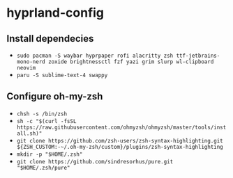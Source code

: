 # hyprland-config

## Install dependecies 
- `sudo pacman -S waybar hyprpaper rofi alacritty zsh ttf-jetbrains-mono-nerd zoxide brightnessctl fzf yazi grim slurp wl-clipboard neovim` <br>
- `paru -S sublime-text-4 swappy`

## Configure oh-my-zsh
- `chsh -s /bin/zsh` <br>
- `sh -c "$(curl -fsSL https://raw.githubusercontent.com/ohmyzsh/ohmyzsh/master/tools/install.sh)"` <br>
- `git clone https://github.com/zsh-users/zsh-syntax-highlighting.git ${ZSH_CUSTOM:-~/.oh-my-zsh/custom}/plugins/zsh-syntax-highlighting` <br>
- `mkdir -p "$HOME/.zsh"` <br>
- `git clone https://github.com/sindresorhus/pure.git "$HOME/.zsh/pure"` <br>
